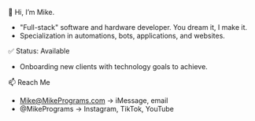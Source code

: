 👋 Hi, I’m Mike.
- "Full-stack" software and hardware developer. You dream it, I make it.
- Specialization in automations, bots, applications, and websites.

✅ Status: Available
- Onboarding new clients with technology goals to achieve.

📫 Reach Me
- Mike@MikePrograms.com -> iMessage, email
- @MikePrograms -> Instagram, TikTok, YouTube